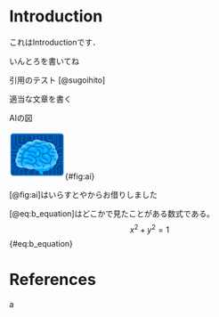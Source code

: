 # Introduction

これはIntroductionです．


いんとろを書いてね


引用のテスト [@sugoihito]


適当な文章を書く

AIの図

![AIの図](intro/ai.png){#fig:ai}

[@fig:ai]はいらすとやからお借りしました


[@eq:b_equation]はどこかで見たことがある数式である。
$$ x^2 + y^2 = 1 $$ {#eq:b_equation}


# References
a
